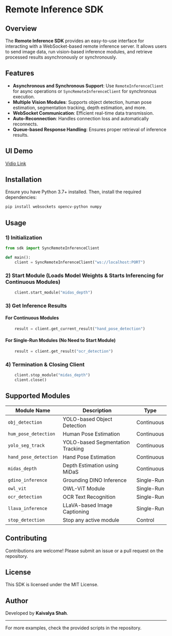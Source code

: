 # Remote Inference SDK

## Overview
The **Remote Inference SDK** provides an easy-to-use interface for interacting with a WebSocket-based remote inference server. It allows users to send image data, run vision-based inference modules, and retrieve processed results asynchronously or synchronously.

## Features
- **Asynchronous and Synchronous Support**: Use `RemoteInferenceClient` for async operations or `SyncRemoteInferenceClient` for synchronous execution.
- **Multiple Vision Modules**: Supports object detection, human pose estimation, segmentation tracking, depth estimation, and more.
- **WebSocket Communication**: Efficient real-time data transmission.
- **Auto-Reconnection**: Handles connection loss and automatically reconnects.
- **Queue-based Response Handling**: Ensures proper retrieval of inference results.

## UI Demo
[Vidio Link](https://youtu.be/y0k9ZsBPeOA)

## Installation
Ensure you have Python 3.7+ installed. Then, install the required dependencies:

```bash
pip install websockets opencv-python numpy
```

## Usage

### 1) Initialization
```python
from sdk import SyncRemoteInferenceClient

def main():
    client = SyncRemoteInferenceClient("ws://localhost:PORT")
```

### 2) Start Module (Loads Model Weights & Starts Inferencing for Continuous Modules)
```python
    client.start_module("midas_depth")
```

### 3) Get Inference Results
#### For Continuous Modules
```python
    result = client.get_current_result("hand_pose_detection")
```
#### For Single-Run Modules (No Need to Start Module)
```python
    result = client.get_result("ocr_detection")
```

### 4) Termination & Closing Client
```python
    client.stop_module("midas_depth")
    client.close()
```

## Supported Modules

| Module Name          | Description               | Type |
|----------------------|---------------------------|------|
| `obj_detection`      | YOLO-based Object Detection | Continuous |
| `hum_pose_detection` | Human Pose Estimation      | Continuous |
| `yolo_seg_track`     | YOLO-based Segmentation Tracking | Continuous |
| `hand_pose_detection`| Hand Pose Estimation       | Continuous |
| `midas_depth`        | Depth Estimation using MiDaS | Continuous |
| `gdino_inference`    | Grounding DINO Inference  | Single-Run |
| `owl_vit`           | OWL-ViT Module            | Single-Run |
| `ocr_detection`      | OCR Text Recognition       | Single-Run |
| `llava_inference`    | LLaVA-based Image Captioning | Single-Run |
| `stop_detection`     | Stop any active module     | Control |

## Contributing
Contributions are welcome! Please submit an issue or a pull request on the repository.

## License
This SDK is licensed under the MIT License.

## Author
Developed by **Kaivalya Shah**.

---
For more examples, check the provided scripts in the repository.

